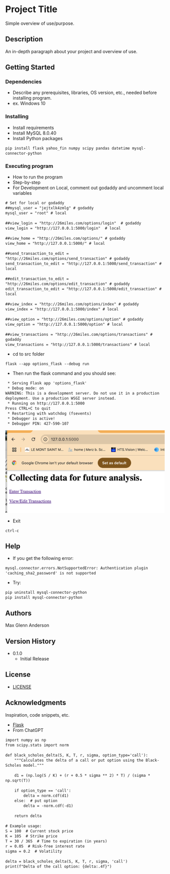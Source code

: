 # Project Title

Simple overview of use/purpose.

## Description

An in-depth paragraph about your project and overview of use.

## Getting Started

### Dependencies

* Describe any prerequisites, libraries, OS version, etc., needed before installing program.
* ex. Windows 10

### Installing

* Install requirements
* Install MySQL 8.0.40
* Install Python packages
```
pip install flask yahoo_fin numpy scipy pandas datetime mysql-connector-python
```

### Executing program

* How to run the program
* Step-by-step
* For Development on Local, comment out godaddy and uncomment local variables
```
# Set for local or godaddy
##mysql_user = "jejtxlk4zmlg" # godaddy
mysql_user = "root" # local

##view_login = "http://26miles.com/options/login"  # godaddy
view_login = "http://127.0.0.1:5000/login"  # local

##view_home = "http://26miles.com/options/" # godaddy
view_home = "http://127.0.0.1:5000/" # local

##send_transaction_to_edit = "http://26miles.com/options/send_transaction" # godaddy
send_transaction_to_edit = "http://127.0.0.1:5000/send_transaction" # local

##edit_transaction_to_edit = "http://26miles.com/options/edit_transaction" # godaddy
edit_transaction_to_edit = "http://127.0.0.1:5000/edit_transaction" # local

##view_index = "http://26miles.com/options/index" # godaddy
view_index = "http://127.0.0.1:5000/index" # local

##view_option = "http://26miles.com/options/option" # godaddy
view_option = "http://127.0.0.1:5000/option" # local

##view_transactions = "http://26miles.com/options/transactions" # godaddy
view_transactions = "http://127.0.0.1:5000/transactions" # local

```
* cd to src folder
```
flask --app options_flask --debug run
```

* Then run the flask command and you should see:
```
 * Serving Flask app 'options_flask'
 * Debug mode: on
WARNING: This is a development server. Do not use it in a production deployment. Use a production WSGI server instead.
 * Running on http://127.0.0.1:5000
Press CTRL+C to quit
 * Restarting with watchdog (fsevents)
 * Debugger is active!
 * Debugger PIN: 427-590-107
```

![alt text](image.png)

* Exit
```
ctrl-c
```

## Help

* If you get the following error:
```
mysql.connector.errors.NotSupportedError: Authentication plugin 'caching_sha2_password' is not supported
```
* Try:
```
pip uninstall mysql-connector-python
pip install mysql-connector-python
```

## Authors

Max Glenn Anderson

## Version History
* 0.1.0
    * Initial Release

## License
* [LICENSE](LICENSE)

## Acknowledgments

Inspiration, code snippets, etc.
* [Flask](https://flask.palletsprojects.com/en/stable/)
* From ChatGPT
```
import numpy as np
from scipy.stats import norm

def black_scholes_delta(S, K, T, r, sigma, option_type='call'):
    """Calculates the delta of a call or put option using the Black-Scholes model."""

    d1 = (np.log(S / K) + (r + 0.5 * sigma ** 2) * T) / (sigma * np.sqrt(T))

    if option_type == 'call':
        delta = norm.cdf(d1)
    else:  # put option
        delta = -norm.cdf(-d1)

    return delta

# Example usage:
S = 100  # Current stock price
K = 105  # Strike price
T = 30 / 365  # Time to expiration (in years)
r = 0.05  # Risk-free interest rate
sigma = 0.2  # Volatility

delta = black_scholes_delta(S, K, T, r, sigma, 'call')
print(f"Delta of the call option: {delta:.4f}")
```